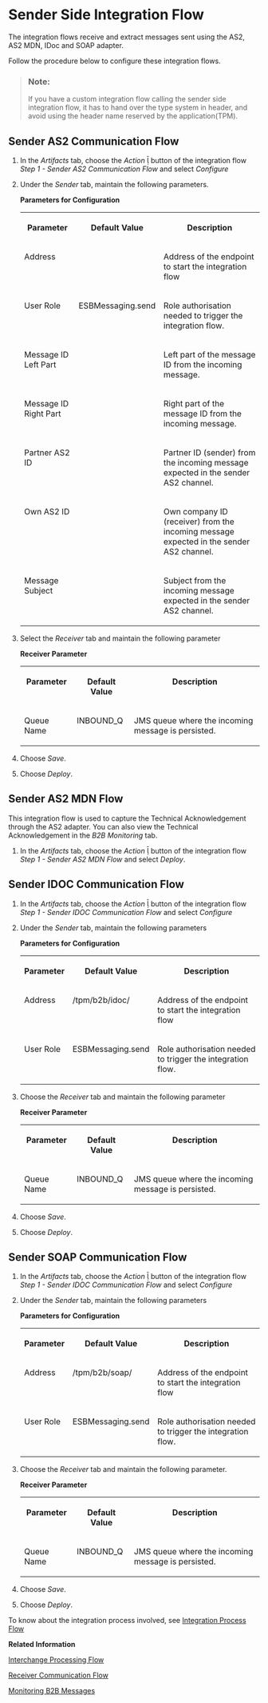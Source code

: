 <!-- loio98380f4122a24b8ab56304660a463885 -->

<link rel="stylesheet" type="text/css" href="../css/sap-icons.css"/>

# Sender Side Integration Flow

The integration flows receive and extract messages sent using the AS2, AS2 MDN, IDoc and SOAP adapter.

Follow the procedure below to configure these integration flows.

> ### Note:  
> If you have a custom integration flow calling the sender side integration flow, it has to hand over the type system in header, and avoid using the header name reserved by the application\(TPM\).



<a name="loio98380f4122a24b8ab56304660a463885__section_u3w_vld_mrb"/>

## Sender AS2 Communication Flow

1.  In the *Artifacts* tab, choose the *Action* <span class="SAP-icons-V5"></span> button of the integration flow *Step 1 - Sender AS2 Communication Flow* and select *Configure*

2.  Under the *Sender* tab, maintain the following parameters.

    **Parameters for Configuration**


    <table>
    <tr>
    <th valign="top">

    Parameter
    
    </th>
    <th valign="top">

    Default Value
    
    </th>
    <th valign="top">

    Description
    
    </th>
    </tr>
    <tr>
    <td valign="top">
    
    Address
    
    </td>
    <td valign="top">
    
     
    
    </td>
    <td valign="top">
    
    Address of the endpoint to start the integration flow
    
    </td>
    </tr>
    <tr>
    <td valign="top">
    
    User Role
    
    </td>
    <td valign="top">
    
    ESBMessaging.send
    
    </td>
    <td valign="top">
    
    Role authorisation needed to trigger the integration flow.
    
    </td>
    </tr>
    <tr>
    <td valign="top">
    
    Message ID Left Part
    
    </td>
    <td valign="top">
    
     
    
    </td>
    <td valign="top">
    
    Left part of the message ID from the incoming message.
    
    </td>
    </tr>
    <tr>
    <td valign="top">
    
    Message ID Right Part
    
    </td>
    <td valign="top">
    
     
    
    </td>
    <td valign="top">
    
    Right part of the message ID from the incoming message.
    
    </td>
    </tr>
    <tr>
    <td valign="top">
    
    Partner AS2 ID
    
    </td>
    <td valign="top">
    
     
    
    </td>
    <td valign="top">
    
    Partner ID \(sender\) from the incoming message expected in the sender AS2 channel.
    
    </td>
    </tr>
    <tr>
    <td valign="top">
    
    Own AS2 ID
    
    </td>
    <td valign="top">
    
     
    
    </td>
    <td valign="top">
    
    Own company ID \(receiver\) from the incoming message expected in the sender AS2 channel.
    
    </td>
    </tr>
    <tr>
    <td valign="top">
    
    Message Subject
    
    </td>
    <td valign="top">
    
     
    
    </td>
    <td valign="top">
    
    Subject from the incoming message expected in the sender AS2 channel.
    
    </td>
    </tr>
    </table>
    
3.  Select the *Receiver* tab and maintain the following parameter

    **Receiver Parameter**


    <table>
    <tr>
    <th valign="top">

    Parameter
    
    </th>
    <th valign="top">

    Default Value
    
    </th>
    <th valign="top">

    Description
    
    </th>
    </tr>
    <tr>
    <td valign="top">
    
    Queue Name
    
    </td>
    <td valign="top">
    
    INBOUND\_Q
    
    </td>
    <td valign="top">
    
    JMS queue where the incoming message is persisted.
    
    </td>
    </tr>
    </table>
    
4.  Choose *Save*.
5.  Choose *Deploy*.



<a name="loio98380f4122a24b8ab56304660a463885__section_svz_mw3_2vb"/>

## Sender AS2 MDN Flow

This integration flow is used to capture the Technical Acknowledgement through the AS2 adapter. You can also view the Technical Acknowledgement in the *B2B Monitoring* tab.

1.  In the *Artifacts* tab, choose the *Action* <span class="SAP-icons-V5"></span> button of the integration flow *Step 1 - Sender AS2 MDN Flow* and select *Deploy*.




<a name="loio98380f4122a24b8ab56304660a463885__section_kwk_cmd_mrb"/>

## Sender IDOC Communication Flow

1.  In the *Artifacts* tab, choose the *Action* <span class="SAP-icons-V5"></span> button of the integration flow *Step 1 - Sender IDOC Communication Flow* and select *Configure*

2.  Under the *Sender* tab, maintain the following parameters

    **Parameters for Configuration**


    <table>
    <tr>
    <th valign="top">

    Parameter
    
    </th>
    <th valign="top">

    Default Value
    
    </th>
    <th valign="top">

    Description
    
    </th>
    </tr>
    <tr>
    <td valign="top">
    
    Address
    
    </td>
    <td valign="top">
    
    /tpm/b2b/idoc/
    
    </td>
    <td valign="top">
    
    Address of the endpoint to start the integration flow
    
    </td>
    </tr>
    <tr>
    <td valign="top">
    
    User Role
    
    </td>
    <td valign="top">
    
    ESBMessaging.send
    
    </td>
    <td valign="top">
    
    Role authorisation needed to trigger the integration flow.
    
    </td>
    </tr>
    </table>
    
3.  Choose the *Receiver* tab and maintain the following parameter

    **Receiver Parameter**


    <table>
    <tr>
    <th valign="top">

    Parameter
    
    </th>
    <th valign="top">

    Default Value
    
    </th>
    <th valign="top">

    Description
    
    </th>
    </tr>
    <tr>
    <td valign="top">
    
    Queue Name
    
    </td>
    <td valign="top">
    
    INBOUND\_Q
    
    </td>
    <td valign="top">
    
    JMS queue where the incoming message is persisted.
    
    </td>
    </tr>
    </table>
    
4.  Choose *Save*.
5.  Choose *Deploy*.



<a name="loio98380f4122a24b8ab56304660a463885__section_dlc_qmd_mrb"/>

## Sender SOAP Communication Flow

1.  In the *Artifacts* tab, choose the *Action* <span class="SAP-icons-V5"></span> button of the integration flow *Step 1 - Sender IDOC Communication Flow* and select *Configure*

2.  Under the *Sender* tab, maintain the following parameters

    **Parameters for Configuration**


    <table>
    <tr>
    <th valign="top">

    Parameter
    
    </th>
    <th valign="top">

    Default Value
    
    </th>
    <th valign="top">

    Description
    
    </th>
    </tr>
    <tr>
    <td valign="top">
    
    Address
    
    </td>
    <td valign="top">
    
    /tpm/b2b/soap/
    
    </td>
    <td valign="top">
    
    Address of the endpoint to start the integration flow
    
    </td>
    </tr>
    <tr>
    <td valign="top">
    
    User Role
    
    </td>
    <td valign="top">
    
    ESBMessaging.send
    
    </td>
    <td valign="top">
    
    Role authorisation needed to trigger the integration flow.
    
    </td>
    </tr>
    </table>
    
3.  Choose the *Receiver* tab and maintain the following parameter.

    **Receiver Parameter**


    <table>
    <tr>
    <th valign="top">

    Parameter
    
    </th>
    <th valign="top">

    Default Value
    
    </th>
    <th valign="top">

    Description
    
    </th>
    </tr>
    <tr>
    <td valign="top">
    
    Queue Name
    
    </td>
    <td valign="top">
    
    INBOUND\_Q
    
    </td>
    <td valign="top">
    
    JMS queue where the incoming message is persisted.
    
    </td>
    </tr>
    </table>
    
4.  Choose *Save*.
5.  Choose *Deploy*.



To know about the integration process involved, see [Integration Process Flow](integration-process-flow-8e9f6bf.md)

**Related Information**  


[Interchange Processing Flow](interchange-processing-flow-7d3bce9.md "This integration flow transforms the message sent by the sending partner to the structure expected by the receiving partner.")

[Receiver Communication Flow](receiver-communication-flow-cd233d1.md "This integration flow gets the final message from the queue and sends it to the receiver.")

[Monitoring B2B Messages](monitoring-b2b-messages-b5e1fc9.md "The Business to Business (B2B) Monitoring view allows you to check the processing status of your B2B interchanges.")

